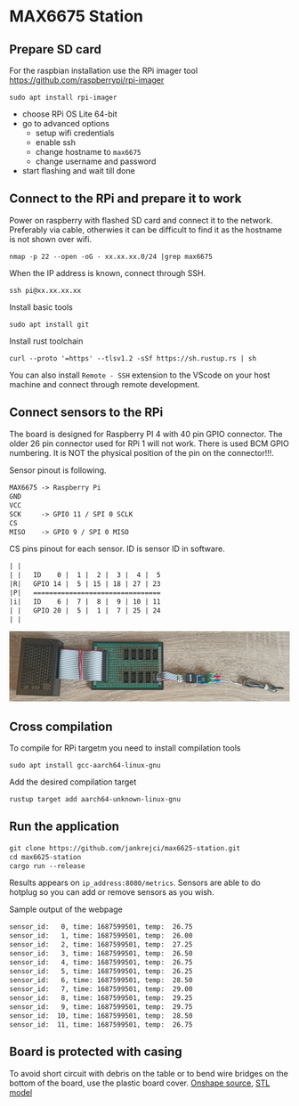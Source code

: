 # MAX6675 Station

## Prepare SD card
For the raspbian installation use the RPi imager tool
https://github.com/raspberrypi/rpi-imager
```
sudo apt install rpi-imager
```
* choose RPi OS Lite 64-bit
* go to advanced options
  * setup wifi credentials
  * enable ssh
  * change hostname to `max6675`
  * change username and password
* start flashing and wait till done

## Connect to the RPi and prepare it to work

Power on raspberry with flashed SD card and connect it to the network.
Preferably via cable, otherwies it can be difficult to find it as the hostname is not shown over wifi. 
```
nmap -p 22 --open -oG - xx.xx.xx.0/24 |grep max6675
```

When the IP address is known, connect through SSH.
```
ssh pi@xx.xx.xx.xx
```

Install basic tools
```
sudo apt install git
```

Install rust toolchain
```
curl --proto '=https' --tlsv1.2 -sSf https://sh.rustup.rs | sh
```

You can also install `Remote - SSH` extension to the VScode on your host machine and connect through remote development.

## Connect sensors to the RPi

The board is designed for Raspberry PI 4 with 40 pin GPIO connector. The older 26 pin connector used for RPi 1 will not work.
There is used BCM GPIO numbering. It is NOT the physical position of the pin on the connector!!!.

Sensor pinout is following.
```
MAX6675 -> Raspberry Pi
GND
VCC
SCK     -> GPIO 11 / SPI 0 SCLK
CS
MISO    -> GPIO 9 / SPI 0 MISO
```
CS pins pinout for each sensor. ID is sensor ID in software.
```
| |
| |   ID    0 |  1 |  2 |  3 |  4 |  5
|R|   GPIO 14 |  5 | 15 | 18 | 27 | 23
|P|   ================================
|i|   ID    6 |  7 |  8 |  9 | 10 | 11
| |   GPIO 20 |  5 |  1 |  7 | 25 | 24
| |
```

![](./resources/station_asm.jpg "MAX6675 station assembly")

## Cross compilation

To compile for RPi targetm you need to install compilation tools
```
sudo apt install gcc-aarch64-linux-gnu
```
Add the desired compilation target
```
rustup target add aarch64-unknown-linux-gnu
```

## Run the application

```
git clone https://github.com/jankrejci/max6625-station.git
cd max6625-station
cargo run --release
```

Results appears on `ip_address:8080/metrics`.
Sensors are able to do hotplug so you can add or remove sensors as you wish.

Sample output of the webpage
```
sensor_id:   0, time: 1687599501, temp:  26.75
sensor_id:   1, time: 1687599501, temp:  26.00
sensor_id:   2, time: 1687599501, temp:  27.25
sensor_id:   3, time: 1687599501, temp:  26.50
sensor_id:   4, time: 1687599501, temp:  26.75
sensor_id:   5, time: 1687599501, temp:  26.25
sensor_id:   6, time: 1687599501, temp:  28.50
sensor_id:   7, time: 1687599501, temp:  29.00
sensor_id:   8, time: 1687599501, temp:  29.25
sensor_id:   9, time: 1687599501, temp:  29.75
sensor_id:  10, time: 1687599501, temp:  28.50
sensor_id:  11, time: 1687599501, temp:  26.75
```

## Board is protected with casing

To avoid short circuit with debris on the table or to bend wire bridges on the bottom of the board, use the plastic board cover.
[Onshape source](https://cad.onshape.com/documents/c77e73b9701d2fd368085f47/w/37a552272d54a35bf61630fc/e/6485fd3e625ea64f218d507f?renderMode=0&uiState=649563e23055f3052693dbb6),
[STL model](./resources/max6675-case.stl) 